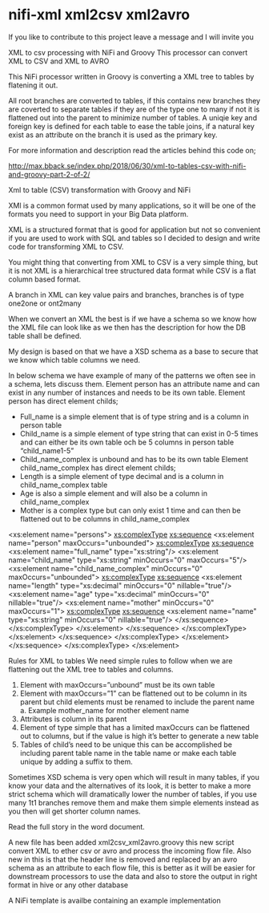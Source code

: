 # nifi-xml xml2csv xml2avro
If you like to contribute to this project leave a message and I will invite you

XML to csv processing with NiFi and Groovy
This processor can convert XML to CSV and XML to AVRO

This NiFi processor written in Groovy is converting a XML tree to tables by flatening it out.

All root branches are converted to tables, if this contains new branches they are coverted to separate tables if they are of the type one to many if not it is flattened out into the parent to minimize number of tables.
A uniqie key and foreign key is defined for each table to ease the table joins, if a natural key exist as an attribute on the branch it is used as the primary key.

For more information and description read the articles behind this code on;

http://max.bback.se/index.php/2018/06/30/xml-to-tables-csv-with-nifi-and-groovy-part-2-of-2/


Xml to table (CSV) transformation with Groovy and NiFi

XMl is a common format used by many applications, so it will be one of the formats you need to support in your Big Data platform.


XML is a structured format that is good for application but not so convenient if you are used to work with SQL and tables so I decided to design and write code for transforming XML to CSV.

You might thing that converting from XML to CSV is a very simple thing, but it is not XML is a hierarchical tree structured data format while CSV is a flat column based format.

A branch in XML can key value pairs and branches, branches is of type one2one or ont2many

When we convert an XML the best is if we have a schema so we know  how the XML file can look like as we then has the description for how the DB table shall be defined.

My design is based on that we have a XSD schema as a base to secure that we know which table columns we need.

In below schema we have example of many of the patterns we often see in a schema, lets discuss them.
Element person has an attribute name and can exist in any number of instances and needs to be its own table.
Element person has direct element childs;
-	Full_name is a simple element that is of type string and is a column in person table
-	Child_name is a simple element of type string that can exist in 0-5 times and can either be its own table och be 5 columns in person table “child_name1-5”
-	Child_name_complex is unbound and has to be its own table
Element child_name_complex has direct element childs;
-	Length is a simple element of type decimal and is a column in child_name_complex table
-	Age is also a simple element and will also be a column in child_name_complex
-	Mother is a complex type but can only exist 1 time and can then be flattened out to be columns in child_name_complex

<xs:element name="persons">
  <xs:complexType>
    <xs:sequence>
      <xs:element name="person" maxOccurs="unbounded">
        <xs:complexType>
          <xs:sequence>
            <xs:element name="full_name" type="xs:string"/>
            <xs:element name="child_name" type="xs:string" minOccurs="0" maxOccurs="5"/>
            <xs:element name="child_name_complex" minOccurs="0" maxOccurs="unbounded">
              <xs:complexType>
                <xs:sequence>
                  <xs:element name="length" type="xs:decimal" minOccurs="0" nillable="true"/>
                  <xs:element name="age" type="xs:decimal" minOccurs="0" nillable="true"/>
                  <xs:element name="mother" minOccurs="0" maxOccurs="1">
                    <xs:complexType>
                      <xs:sequence>
                        <xs:element name="name" type="xs:string" minOccurs="0" nillable="true"/>
                      </xs:sequence>
                    </xs:complexType>
                  </xs:element>
                </xs:sequence>
              </xs:complexType>
            </xs:element>
          </xs:sequence>
        </xs:complexType>
      </xs:element>
    </xs:sequence>
  </xs:complexType>
</xs:element>

Rules for XML to tables
We need simple rules to follow when we are flattening out the XML tree to tables and columns.

1.	Element with maxOccurs=”unbound” must be its own table
2.	Element with maxOccurs=”1” can be flattened out to be column in its parent but child elements must be renamed to include the parent name
a.	Example mother_name for mother element name
3.	Attributes is column in its parent
4.	Element of type simple that has a limited maxOccurs can be flattened out to columns, but if the value is high it’s better to generate a new table
5.	Tables of child’s need to be unique this can be accomplished be including parent table name in the table name or make each table unique by adding a suffix to them.


Sometimes XSD schema is very open which will result in many tables, if you know your data and the alternatives of its look, it is better to make a more strict schema which will dramatically lower the number of tables, if you use many  1t1 branches remove them and make them simple elements instead as you then will get shorter column names.

Read the full story in the word document.


A new file has been added xml2csv_xml2avro.groovy this new script convert XML to ether csv or avro and process the incoming flow file.
Also new in this is that the header line is removed and replaced by an avro schema as an attribute to each flow file, this is better as it will be easier for downstream processors to use the data and also to store the output in right format in hive or any other database

A NiFi template is availbe containing an example implementation
